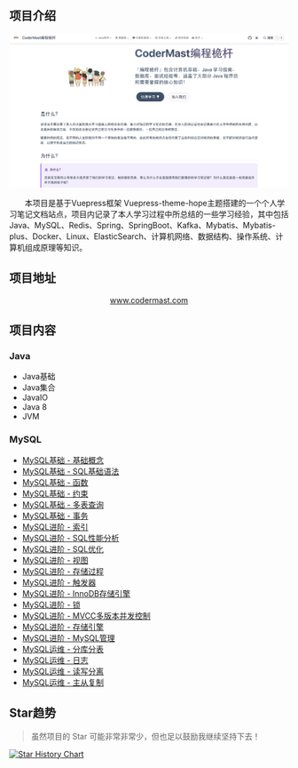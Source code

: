 ## 项目介绍

<div align=center><img  src="assets/readme/2024-04-05-06-49-03.png" /></div>


&emsp;&emsp;本项目是基于Vuepress框架 Vuepress-theme-hope主题搭建的一个个人学习笔记文档站点，项目内记录了本人学习过程中所总结的一些学习经验，其中包括Java、MySQL、Redis、Spring、SpringBoot、Kafka、Mybatis、Mybatis-plus、Docker、Linux、ElasticSearch、计算机网络、数据结构、操作系统、计算机组成原理等知识。

## 项目地址

<div align=center><a href="https://www.codermast.com/?github">www.codermast.com</a></div>

## 项目内容

### Java
- Java基础
- Java集合
- JavaIO
- Java 8
- JVM

### MySQL

<div class="vp-catalog-wrapper"><!----><ul class="vp-catalogs"><li class="vp-catalog"><div class="vp-catalog-child-title"><a class="route-link vp-catalog-title" href="/database/mysql/mysql-base.html">MySQL基础 - 基础概念</a></div></li><li class="vp-catalog"><div class="vp-catalog-child-title"><a class="route-link vp-catalog-title" href="/database/mysql/sql-general-syntax.html">MySQL基础 - SQL基础语法</a></div></li><li class="vp-catalog"><div class="vp-catalog-child-title"><a class="route-link vp-catalog-title" href="/database/mysql/function-base.html">MySQL基础 - 函数</a></div></li><li class="vp-catalog"><div class="vp-catalog-child-title"><a class="route-link vp-catalog-title" href="/database/mysql/constraint.html">MySQL基础 - 约束</a></div></li><li class="vp-catalog"><div class="vp-catalog-child-title"><a class="route-link vp-catalog-title" href="/database/mysql/multi-table-query.html">MySQL基础 - 多表查询</a></div></li><li class="vp-catalog"><div class="vp-catalog-child-title"><a class="route-link vp-catalog-title" href="/database/mysql/transaction.html">MySQL基础 - 事务</a></div></li><li class="vp-catalog"><div class="vp-catalog-child-title"><a class="route-link vp-catalog-title" href="/database/mysql/mysql-index.html">MySQL进阶 - 索引</a></div></li><li class="vp-catalog"><div class="vp-catalog-child-title"><a class="route-link vp-catalog-title" href="/database/mysql/sql-perfomance-analysis.html">MySQL进阶 - SQL性能分析</a></div></li><li class="vp-catalog"><div class="vp-catalog-child-title"><a class="route-link vp-catalog-title" href="/database/mysql/sql-optimize.html">MySQL进阶 - SQL优化</a></div></li><li class="vp-catalog"><div class="vp-catalog-child-title"><a class="route-link vp-catalog-title" href="/database/mysql/mysql-view.html">MySQL进阶 - 视图</a></div></li><li class="vp-catalog"><div class="vp-catalog-child-title"><a class="route-link vp-catalog-title" href="/database/mysql/store-procedure.html">MySQL进阶 - 存储过程</a></div></li><li class="vp-catalog"><div class="vp-catalog-child-title"><a class="route-link vp-catalog-title" href="/database/mysql/mysql-trigger.html">MySQL进阶 - 触发器</a></div></li><li class="vp-catalog"><div class="vp-catalog-child-title"><a class="route-link vp-catalog-title" href="/database/mysql/innodb-engine.html">MySQL进阶 - InnoDB存储引擎</a></div></li><li class="vp-catalog"><div class="vp-catalog-child-title"><a class="route-link vp-catalog-title" href="/database/mysql/mysql-lock.html">MySQL进阶 - 锁</a></div></li><li class="vp-catalog"><div class="vp-catalog-child-title"><a class="route-link vp-catalog-title" href="/database/mysql/innodb-mvcc.html">MySQL进阶 - MVCC多版本并发控制</a></div></li><li class="vp-catalog"><div class="vp-catalog-child-title"><a class="route-link vp-catalog-title" href="/database/mysql/storage-engine.html">MySQL进阶 - 存储引擎</a></div></li><li class="vp-catalog"><div class="vp-catalog-child-title"><a class="route-link vp-catalog-title" href="/database/mysql/mysql-manage.html">MySQL进阶 - MySQL管理</a></div></li><li class="vp-catalog"><div class="vp-catalog-child-title"><a class="route-link vp-catalog-title" href="/database/mysql/dividing-databases-tables.html">MySQL运维 - 分库分表</a></div></li><li class="vp-catalog"><div class="vp-catalog-child-title"><a class="route-link vp-catalog-title" href="/database/mysql/mysql-log.html">MySQL运维 - 日志</a></div></li><li class="vp-catalog"><div class="vp-catalog-child-title"><a class="route-link vp-catalog-title" href="/database/mysql/read-write-separation.html">MySQL运维 - 读写分离</a></div></li><li class="vp-catalog"><div class="vp-catalog-child-title"><a class="route-link vp-catalog-title" href="/database/mysql/master-slave-replication.html">MySQL运维 - 主从复制</a></div></li></ul></div>

## Star趋势
> 虽然项目的 Star 可能非常非常少，但也足以鼓励我继续坚持下去！

[![Star History Chart](https://api.star-history.com/svg?repos=codermast/codermast-notes&type=Date)](https://star-history.com/#codermast/codermast-notes&Date)
